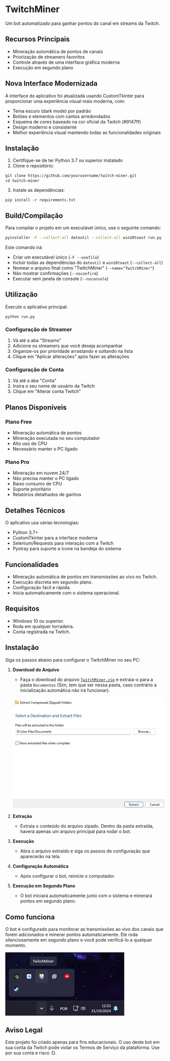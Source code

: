 # TwitchMiner

Um bot automatizado para ganhar pontos do canal em streams da Twitch.

## Recursos Principais

- Mineração automática de pontos de canais
- Priorização de streamers favoritos
- Controle através de uma interface gráfica moderna
- Execução em segundo plano

## Nova Interface Modernizada

A interface do aplicativo foi atualizada usando CustomTkinter para proporcionar uma experiência visual mais moderna, com:

- Tema escuro (dark mode) por padrão
- Botões e elementos com cantos arredondados
- Esquema de cores baseado na cor oficial da Twitch (#9147ff)
- Design moderno e consistente
- Melhor experiência visual mantendo todas as funcionalidades originais

## Instalação

1. Certifique-se de ter Python 3.7 ou superior instalado
2. Clone o repositório:
```
git clone https://github.com/yourusername/twitch-miner.git
cd twitch-miner
```
3. Instale as dependências:
```
pip install -r requirements.txt
```

## Build/Compilação

Para compilar o projeto em um executável único, use o seguinte comando:

```bash
pyinstaller -F --collect-all dateutil --collect-all win10toast run.py --onefile --name="TwitchMiner" --icon="icons/tray.png" --noconfirm --noconsole
```

Este comando irá:
- Criar um executável único (`-F --onefile`)
- Incluir todas as dependências do `dateutil` e `win10toast` (`--collect-all`)
- Nomear o arquivo final como "TwitchMiner" (`--name="TwitchMiner"`)
- Não mostrar confirmações (`--noconfirm`)
- Executar sem janela de console (`--noconsole`)

## Utilização

Execute o aplicativo principal:
```
python run.py
```

### Configuração de Streamer

1. Vá até a aba "Streams"
2. Adicione os streamers que você deseja acompanhar
3. Organize-os por prioridade arrastando e soltando na lista
4. Clique em "Aplicar alterações" após fazer as alterações

### Configuração de Conta

1. Vá até a aba "Conta"
2. Insira o seu nome de usuário da Twitch
3. Clique em "Alterar conta Twitch"

## Planos Disponíveis

### Plano Free
- Mineração automática de pontos
- Mineração executada no seu computador
- Alto uso de CPU
- Necessário manter o PC ligado

### Plano Pro
- Mineração em nuvem 24/7
- Não precisa manter o PC ligado
- Baixo consumo de CPU
- Suporte prioritário
- Relatórios detalhados de ganhos

## Detalhes Técnicos

O aplicativo usa várias tecnologias:
- Python 3.7+
- CustomTkinter para a interface moderna
- Selenium/Requests para interação com a Twitch
- Pystray para suporte a ícone na bandeja do sistema

## Funcionalidades

- Mineração automática de pontos em transmissões ao vivo no Twitch.
- Execução discreta em segundo plano.
- Configuração fácil e rápida.
- Inicia automaticamente com o sistema operacional.

## Requisitos

- Windows 10 ou superior.
- Roda em qualquer torradeira.
- Conta registrada na Twitch.

## Instalação

Siga os passos abaixo para configurar o TwitchMiner no seu PC:

1. **Download do Arquivo**
   - Faça o download do arquivo [`TwitchMiner.zip`](https://github.com/nthnunes/twitch-miner/releases/tag/releases) e extraia-o para a pasta `Documentos` (Sim, tem que ser nessa pasta, caso contrário a inicialização automática não irá funcionar).

   ![Extração em Documentos](./tutorial-images/image1.jpeg)

2. **Extração**
   - Extraia o conteúdo do arquivo zipado. Dentro da pasta extraída, haverá apenas um arquivo principal para rodar o bot.

3. **Execução**
   - Abra o arquivo extraído e siga os passos de configuração que aparecerão na tela.

4. **Configuração Automática**
   - Após configurar o bot, reinicie o computador.

5. **Execução em Segundo Plano**
   - O bot iniciará automaticamente junto com o sistema e minerará pontos em segundo plano.

## Como funciona

O bot é configurado para monitorar as transmissões ao vivo dos canais que forem adicionados e minerar pontos automaticamente. Ele roda silenciosamente em segundo plano e você pode verificá-lo a qualquer momento.

   ![Verificação no Gerenciador de Tarefas](./tutorial-images/image2.png)

## Aviso Legal

Este projeto foi criado apenas para fins educacionais. O uso deste bot em sua conta da Twitch pode violar os Termos de Serviço da plataforma. Use por sua conta e risco :D.
